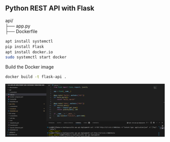 ## Python REST API with Flask
api/\
├── app.py\
├── Dockerfile
```bash 
apt install systemctl
pip install Flask 
apt install docker.io
sudo systemctl start docker
```
Build the Docker image
```bash 
docker build -t flask-api .
```

![alt api get port](https://github.com/hasanashik/k3s-aws-api-deployment/blob/main/api/screenshot/api-get-post-request.PNG?raw=true)

